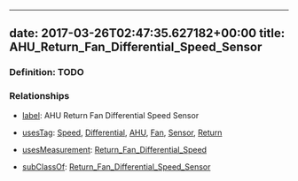 
---
date: 2017-03-26T02:47:35.627182+00:00
title: AHU_Return_Fan_Differential_Speed_Sensor
---
### Definition: TODO

### Relationships

* [label](http://www.w3.org/2000/01/rdf-schema#label): AHU Return Fan Differential Speed Sensor

* [usesTag](https://brickschema.org/schema/1.0/BrickFrame#usesTag): [Speed](https://brickschema.org/schema/1.0/BrickTag#Speed), [Differential](https://brickschema.org/schema/1.0/BrickTag#Differential), [AHU](https://brickschema.org/schema/1.0/BrickTag#AHU), [Fan](https://brickschema.org/schema/1.0/BrickTag#Fan), [Sensor](https://brickschema.org/schema/1.0/BrickTag#Sensor), [Return](https://brickschema.org/schema/1.0/BrickTag#Return)

* [usesMeasurement](https://brickschema.org/schema/1.0/BrickFrame#usesMeasurement): [Return_Fan_Differential_Speed](https://brickschema.org/schema/1.0/Brick#Return_Fan_Differential_Speed)

* [subClassOf](http://www.w3.org/2000/01/rdf-schema#subClassOf): [Return_Fan_Differential_Speed_Sensor](https://brickschema.org/schema/1.0/Brick#Return_Fan_Differential_Speed_Sensor)
